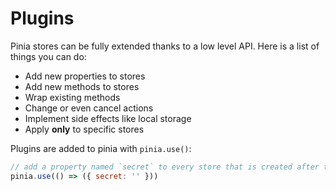 # Plugins

Pinia stores can be fully extended thanks to a low level API. Here is a list of things you can do:

- Add new properties to stores
- Add new methods to stores
- Wrap existing methods
- Change or even cancel actions
- Implement side effects like local storage
- Apply **only** to specific stores

Plugins are added to pinia with `pinia.use()`:

```js
// add a property named `secret` to every store that is created after this plugin is installed
pinia.use(() => ({ secret: '' }))
```
